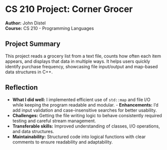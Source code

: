 # CS 210 Project: Corner Grocer
**Author:** John Distel  
**Course:** CS 210 - Programming Languages  

## Project Summary
This project reads a grocery list from a text file, counts how often each item appears, and displays that data in multiple ways. It helps users quickly identify purchase frequency, showcasing file input/output and map-based data structures in C++.

## Reflection
- **What I did well:** I implemented efficient use of `std::map` and file I/O while keeping the program readable and modular. - **Enhancements:** I’d add input validation and case-insensitive searches for better usability.  
- **Challenges:** Getting the file writing logic to behave consistently required testing and careful stream management.  
- **Transferable skills:** Improved understanding of classes, I/O operations, and data structures.  
- **Maintainability:** Structured code into logical functions with clear comments to ensure readability and adaptability.
